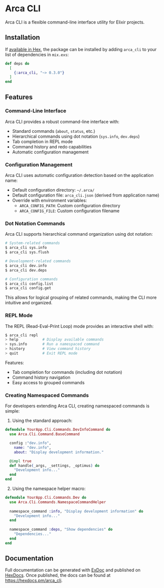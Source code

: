 # Arca CLI

Arca CLI is a flexible command-line interface utility for Elixir projects.

## Installation

If [available in Hex](https://hex.pm/docs/publish), the package can be installed
by adding `arca_cli` to your list of dependencies in `mix.exs`:

```elixir
def deps do
  [
    {:arca_cli, "~> 0.3.0"}
  ]
end
```

## Features

### Command-Line Interface

Arca CLI provides a robust command-line interface with:

- Standard commands (`about`, `status`, etc.)
- Hierarchical commands using dot notation (`sys.info`, `dev.deps`)
- Tab completion in REPL mode
- Command history and redo capabilities
- Automatic configuration management

### Configuration Management

Arca CLI uses automatic configuration detection based on the application name:

- Default configuration directory: `~/.arca/`
- Default configuration file: `arca_cli.json` (derived from application name)
- Override with environment variables:
  - `ARCA_CONFIG_PATH`: Custom configuration directory
  - `ARCA_CONFIG_FILE`: Custom configuration filename

### Dot Notation Commands

Arca CLI supports hierarchical command organization using dot notation:

```bash
# System-related commands
$ arca_cli sys.info
$ arca_cli sys.flush

# Development-related commands
$ arca_cli dev.info
$ arca_cli dev.deps

# Configuration commands
$ arca_cli config.list
$ arca_cli config.get
```

This allows for logical grouping of related commands, making the CLI more intuitive and organized.

### REPL Mode

The REPL (Read-Eval-Print Loop) mode provides an interactive shell with:

```bash
$ arca_cli repl
> help           # Display available commands
> sys.info       # Run a namespaced command
> history        # View command history
> quit           # Exit REPL mode
```

Features:
- Tab completion for commands (including dot notation)
- Command history navigation
- Easy access to grouped commands

### Creating Namespaced Commands

For developers extending Arca CLI, creating namespaced commands is simple:

1. Using the standard approach:

```elixir
defmodule YourApp.Cli.Commands.DevInfoCommand do
  use Arca.Cli.Command.BaseCommand

  config :"dev.info",
    name: "dev.info",
    about: "Display development information."

  @impl true
  def handle(_args, _settings, _optimus) do
    "Development info..."
  end
end
```

2. Using the namespace helper macro:

```elixir
defmodule YourApp.Cli.Commands.Dev do
  use Arca.Cli.Commands.NamespaceCommandHelper
  
  namespace_command :info, "Display development information" do
    "Development info..."
  end
  
  namespace_command :deps, "Show dependencies" do
    "Dependencies..."
  end
end
```

## Documentation

Full documentation can be generated with [ExDoc](https://github.com/elixir-lang/ex_doc)
and published on [HexDocs](https://hexdocs.pm). Once published, the docs can
be found at <https://hexdocs.pm/arca_cli>.